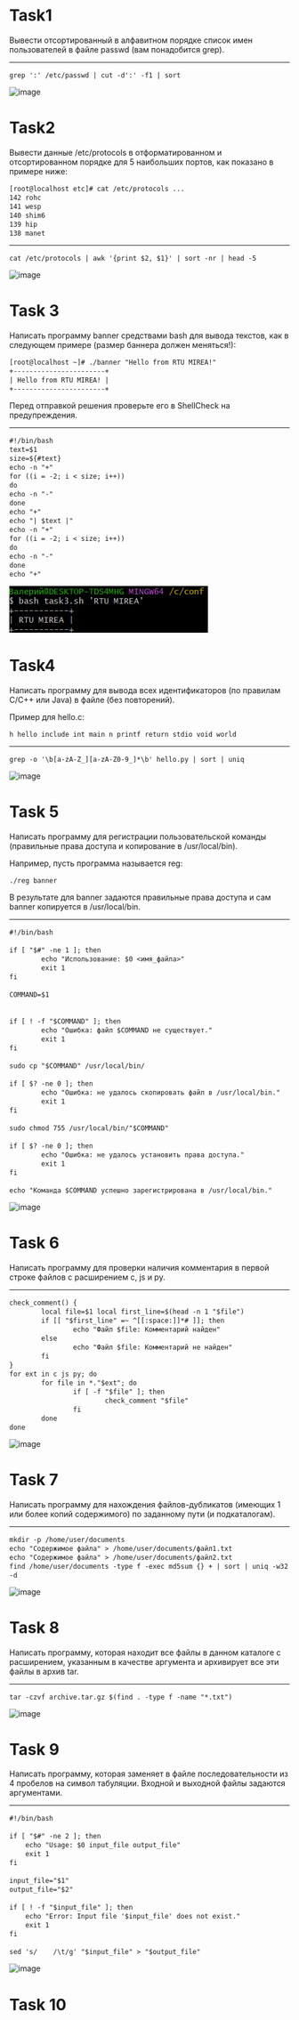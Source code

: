 # Task1
Вывести отсортированный в алфавитном порядке список имен пользователей в файле passwd (вам понадобится grep).
***
```
grep ':' /etc/passwd | cut -d':' -f1 | sort
```
![image](https://github.com/user-attachments/assets/77f2276a-e122-4db4-8f6e-41ad8e1da139)

# Task2
Вывести данные /etc/protocols в отформатированном и отсортированном порядке для 5 наибольших портов, как показано в примере ниже:
```
[root@localhost etc]# cat /etc/protocols ...
142 rohc
141 wesp
140 shim6
139 hip
138 manet
```
***
```
cat /etc/protocols | awk '{print $2, $1}' | sort -nr | head -5
```
![image](https://github.com/user-attachments/assets/2a97764c-2e40-4820-bd2a-a87e6fb6a3d4)

# Task 3
Написать программу banner средствами bash для вывода текстов, как в следующем примере (размер баннера должен меняться!):
```
[root@localhost ~]# ./banner "Hello from RTU MIREA!"
+-----------------------+
| Hello from RTU MIREA! |
+-----------------------+
```
Перед отправкой решения проверьте его в ShellCheck на предупреждения.
***
```
#!/bin/bash
text=$1
size=${#text}
echo -n "+"
for ((i = -2; i < size; i++))
do
echo -n "-"
done
echo "+"
echo "| $text |"
echo -n "+"
for ((i = -2; i < size; i++))
do
echo -n "-"
done
echo "+"
```
![image](https://github.com/faleeeerrra/Config_pract1/blob/main/image.png)

# Task4
Написать программу для вывода всех идентификаторов (по правилам C/C++ или Java) в файле (без повторений).

Пример для hello.c:
```
h hello include int main n printf return stdio void world
```
***
```
grep -o '\b[a-zA-Z_][a-zA-Z0-9_]*\b' hello.py | sort | uniq
```
![image](https://github.com/user-attachments/assets/8ec2d314-deba-4f0f-9e51-b3762efe5b7b)

# Task 5
Написать программу для регистрации пользовательской команды (правильные права доступа и копирование в /usr/local/bin).

Например, пусть программа называется reg:
```
./reg banner
```
В результате для banner задаются правильные права доступа и сам banner копируется в /usr/local/bin.
***
```
#!/bin/bash
 
if [ "$#" -ne 1 ]; then
        echo "Использование: $0 <имя_файла>"
        exit 1
fi
 
COMMAND=$1
 
 
if [ ! -f "$COMMAND" ]; then
        echo "Ошибка: файл $COMMAND не существует."
        exit 1
fi
 
sudo cp "$COMMAND" /usr/local/bin/
 
if [ $? -ne 0 ]; then
        echo "Ошибка: не удалось скопировать файл в /usr/local/bin."
        exit 1
fi
 
sudo chmod 755 /usr/local/bin/"$COMMAND"
 
if [ $? -ne 0 ]; then
        echo "Ошибка: не удалось установить права доступа."
        exit 1
fi
 
echo "Команда $COMMAND успешно зарегистрирована в /usr/local/bin."
```
![image](https://github.com/user-attachments/assets/df90b789-6011-467e-b566-6560b36ef5dd)

# Task 6
Написать программу для проверки наличия комментария в первой строке файлов с расширением c, js и py.
***
```
check_comment() {
        local file=$1 local first_line=$(head -n 1 "$file")
        if [[ "$first_line" =~ ^[[:space:]]*# ]]; then
                echo "Файл $file: Комментарий найден"
        else
                echo "Файл $file: Комментарий не найден"
        fi
}
for ext in c js py; do
        for file in *."$ext"; do
                if [ -f "$file" ]; then
                        check_comment "$file"
                fi
        done
done
```
![image](https://github.com/user-attachments/assets/7c2b529e-8c9e-4185-9bd4-7bf4250ca395)

# Task 7
Написать программу для нахождения файлов-дубликатов (имеющих 1 или более копий содержимого) по заданному пути (и подкаталогам).
***
```
mkdir -p /home/user/documents
echo "Содержимое файла" > /home/user/documents/файл1.txt
echo "Содержимое файла" > /home/user/documents/файл2.txt
find /home/user/documents -type f -exec md5sum {} + | sort | uniq -w32 -d
```
![image](https://github.com/user-attachments/assets/91b367ea-55e2-412d-83db-c8ceac6520bc)

# Task 8
Написать программу, которая находит все файлы в данном каталоге с расширением, указанным в качестве аргумента и архивирует все эти файлы в архив tar.
***
```
tar -czvf archive.tar.gz $(find . -type f -name "*.txt")
```
![image](https://github.com/user-attachments/assets/ad195df5-2652-47a1-8035-355ba233b0d9)

# Task 9
Написать программу, которая заменяет в файле последовательности из 4 пробелов на символ табуляции. Входной и выходной файлы задаются аргументами.
***
```
#!/bin/bash

if [ "$#" -ne 2 ]; then
    echo "Usage: $0 input_file output_file"
    exit 1
fi

input_file="$1"
output_file="$2"

if [ ! -f "$input_file" ]; then
    echo "Error: Input file '$input_file' does not exist."
    exit 1
fi

sed 's/    /\t/g' "$input_file" > "$output_file"
```
![image](https://github.com/user-attachments/assets/ee9b32b3-8ef9-43a0-af50-155c4aea8620)


# Task 10
